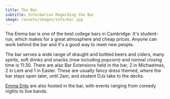 ```yaml
---
title: The Bar
subtitle: Information Regarding the Bar
image: /assets/images/info/bar.jpg
---
```

The Emma bar is one of the best college bars in Cambridge. It's student-run, which makes for a great atmosphere and cheap prices. Anyone can work behind the bar and it's a good way to meet new people.

The bar serves a wide range of draught and bottled beers and ciders, many spirits, soft drinks and snacks (now including popcorn) and normal closing time is 11:30. There are also Bar Extensions held in the bar, 2 in Michaelmas, 2 in Lent and 1 in Easter. These are usually fancy dress themed, where the bar stays open later, until 2am, and student DJs take to the decks. 

 [Emma Ents](/info/ents) are also hosted in the bar, with events ranging from comedy nights to live bands.

##
